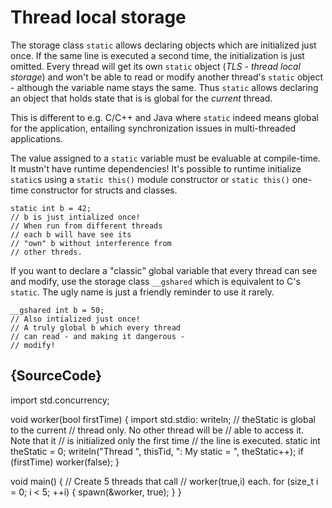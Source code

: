 # Thread local storage

The storage class `static` allows declaring objects
which are initialized just once. If the same
line is executed a second time, the initialization
is just omitted.
Every thread will get its own
`static` object (*TLS - thread local storage*)
and won't be able to read or modify another thread's
`static` object - although the variable name
stays the same. Thus `static` allows declaring an
object that holds state that is
is global for the *current* thread.

This is different to
e.g. C/C++ and Java where `static` indeed means global
for the application, entailing synchronization issues
in multi-threaded applications.

The value assigned to a `static` variable must
be evaluable at compile-time. It mustn't have
runtime dependencies! It's possible to runtime
initialize `static`s using a `static this()` module
constructor or `static this()` one-time constructor
for structs and classes.

    static int b = 42;
    // b is just intialized once!
    // When run from different threads
    // each b will have see its
    // "own" b without interference from
    // other threds.

If you want to declare a "classic" global variable that
every thread can see and modify,
use the storage class `__gshared` which is equivalent
to C's `static`.
The ugly name is just a friendly reminder to use it rarely.

    __gshared int b = 50;
    // Also intialized just once!
    // A truly global b which every thread
    // can read - and making it dangerous -
    // modify!

## {SourceCode}

import std.concurrency;

void worker(bool firstTime)
{
    import std.stdio: writeln;
    // theStatic is global to the current
    // thread only. No other thread will be
    // able to access it. Note that it
    // is initialized only the first time
    // the line is executed.
    static int theStatic = 0;
    writeln("Thread ", thisTid,
        ": My static = ", theStatic++);
    if (firstTime)
        worker(false);
}

void main()
{
    // Create 5 threads that call
    // worker(true,i) each.
    for (size_t i = 0; i < 5; ++i) {
        spawn(&worker, true);
    }
}


